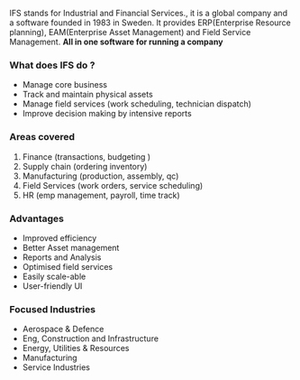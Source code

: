 IFS stands for Industrial and Financial Services., it is a global company and a software founded in 1983 in Sweden. It provides ERP(Enterprise Resource planning), EAM(Enterprise Asset Management) and Field Service Management.
**All in one software for running a company**

### What does IFS do ?
- Manage core business
- Track and maintain physical assets
- Manage field services (work scheduling, technician dispatch)
- Improve decision making by intensive reports

### Areas covered
1. Finance (transactions, budgeting )
2. Supply chain (ordering inventory)
3. Manufacturing (production, assembly, qc)
4. Field Services (work orders, service scheduling)
5. HR (emp management, payroll, time track)

### Advantages
 - Improved efficiency 
 - Better Asset management 
 - Reports and Analysis 
 - Optimised field services 
 - Easily scale-able
 - User-friendly UI


### Focused Industries
- Aerospace & Defence 
- Eng, Construction and Infrastructure 
- Energy, Utilities & Resources
- Manufacturing 
- Service Industries